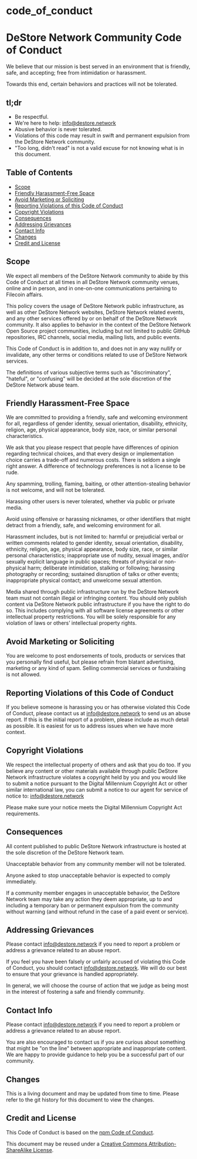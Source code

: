 # code_of_conduct
# DeStore Network Community Code of Conduct

We believe that our mission is best served in an environment that is friendly,
safe, and accepting; free from intimidation or harassment.

Towards this end, certain behaviors and practices will not be tolerated.

## tl;dr

- Be respectful.
- We're here to help: info@destore.network
- Abusive behavior is never tolerated.
- Violations of this code may result in swift and permanent expulsion from the DeStore Network community.
- "Too long, didn't read" is not a valid excuse for not knowing what is in this document.

## Table of Contents

- [Scope](#scope)
- [Friendly Harassment-Free Space](#friendly-harassment-free-space)
- [Avoid Marketing or Soliciting](#avoid-marketing-or-soliciting)
- [Reporting Violations of this Code of Conduct](#reporting-violations-of-this-code-of-conduct)
- [Copyright Violations](#copyright-violations)
- [Consequences](#consequences)
- [Addressing Grievances](#addressing-grievances)
- [Contact Info](#contact-info)
- [Changes](#changes)
- [Credit and License](#credit-and-license)

## Scope

We expect all members of the DeStore Network community to abide by this Code of Conduct
at all times in all DeStore Network community venues, online and in person, and in one-on-one
communications pertaining to Filecoin affairs.

This policy covers the usage of DeStore Network public infrastructure, as well as other DeStore Network websites, DeStore Network related events,
and any other services offered by or on behalf of the DeStore Network community. It also
applies to behavior in the context of the DeStore Network Open Source project
communities, including but not limited to public GitHub repositories, IRC
channels, social media, mailing lists, and public events.

This Code of Conduct is in addition to, and does not in any way nullify or
invalidate, any other terms or conditions related to use of DeStore Network services.

The definitions of various subjective terms such as "discriminatory",
"hateful", or "confusing" will be decided at the sole discretion of the DeStore Network
abuse team.

## Friendly Harassment-Free Space

We are committed to providing a friendly, safe and welcoming environment for
all, regardless of gender identity, sexual orientation, disability, ethnicity,
religion, age, physical appearance, body size, race, or similar personal
characteristics.

We ask that you please respect that people have differences of opinion
regarding technical choices, and that every design or implementation choice
carries a trade-off and numerous costs. There is seldom a single right answer.
A difference of technology preferences is not a license to be rude.

Any spamming, trolling, flaming, baiting, or other attention-stealing
behavior is not welcome, and will not be tolerated.

Harassing other users is never tolerated, whether via public or private media.

Avoid using offensive or harassing nicknames, or other identifiers that might
detract from a friendly, safe, and welcoming environment for all.

Harassment includes, but is not limited to: harmful or prejudicial verbal or
written comments related to gender identity, sexual orientation, disability,
ethnicity, religion, age, physical appearance, body size, race, or similar
personal characteristics; inappropriate use of nudity, sexual images, and/or
sexually explicit language in public spaces; threats of physical or non-
physical harm; deliberate intimidation, stalking or following; harassing
photography or recording; sustained disruption of talks or other events;
inappropriate physical contact; and unwelcome sexual attention.

Media shared through public infrastructure run by the DeStore Network team must not
contain illegal or infringing content. You should only publish content via
DeStore Network public infrastructure if you have the right to do so. This includes
complying with all software license agreements or other intellectual property
restrictions. You will be solely responsible for any violation of laws or
others’ intellectual property rights.

## Avoid Marketing or Soliciting

You are welcome to post endorsements of tools, products or services that you
personally find useful, but please refrain from blatant advertising, marketing
or any kind of spam. Selling commercial services or fundraising is not allowed.

## Reporting Violations of this Code of Conduct

If you believe someone is harassing you or has otherwise violated this Code of
Conduct, please contact us at info@destore.network to send us an abuse report. If
this is the initial report of a problem, please include as much detail as
possible. It is easiest for us to address issues when we have more context.

## Copyright Violations

We respect the intellectual property of others and ask that you do too. If you
believe any content or other materials available through public DeStore Network
infrastructure violates a copyright held by you and you would like to submit a
notice pursuant to the Digital Millennium Copyright Act or other similar
international law, you can submit a notice to our agent for service of notice
to: info@destore.network

Please make sure your notice meets the Digital Millennium Copyright Act
requirements.

## Consequences

All content published to public DeStore Network infrastructure is hosted at the sole
discretion of the DeStore Network team.

Unacceptable behavior from any community member will not be tolerated.

Anyone asked to stop unacceptable behavior is expected to comply immediately.

If a community member engages in unacceptable behavior, the DeStore Network team
may take any action they deem appropriate, up to and including a temporary ban
or permanent expulsion from the community without warning (and without refund
in the case of a paid event or service).

## Addressing Grievances

Please contact info@destore.network if you need to report a problem or address a
grievance related to an abuse report.

If you feel you have been falsely or unfairly accused of violating this Code
of Conduct, you should contact info@destore.network. We will do our best to ensure
that your grievance is handled appropriately.

In general, we will choose the course of action that we judge as being most in
the interest of fostering a safe and friendly community.

## Contact Info

Please contact info@destore.network if you need to report a problem or address a
grievance related to an abuse report.

You are also encouraged to contact us if you are curious about something that
might be "on the line" between appropriate and inappropriate content. We are
happy to provide guidance to help you be a successful part of our community.

## Changes

This is a living document and may be updated from time to time. Please refer
to the git history for this document to view the changes.

## Credit and License
This Code of Conduct is based on the
[npm Code of Conduct](https://www.npmjs.com/policies/conduct).

This document may be reused under a [Creative Commons Attribution-ShareAlike
License](http://creativecommons.org/licenses/by-sa/4.0/).
